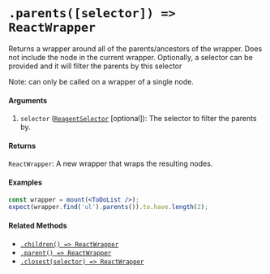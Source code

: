 # `.parents([selector]) => ReactWrapper`

Returns a wrapper around all of the parents/ancestors of the wrapper. Does not include the node
in the current wrapper. Optionally, a selector can be provided and it will filter the parents by
this selector

Note: can only be called on a wrapper of a single node.


#### Arguments

1. `selector` ([`ReagentSelector`](../selector.md) [optional]): The selector to filter the parents by.


#### Returns

`ReactWrapper`: A new wrapper that wraps the resulting nodes.



#### Examples

```jsx
const wrapper = mount(<ToDoList />);
expect(wrapper.find('ul').parents()).to.have.length(2);
```

#### Related Methods

- [`.children() => ReactWrapper`](children.md)
- [`.parent() => ReactWrapper`](parent.md)
- [`.closest(selector) => ReactWrapper`](closest.md)
